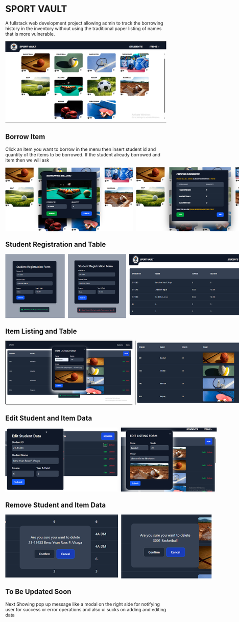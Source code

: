 # SPORT VAULT

A fullstack web development project allowing admin to track the borrowing history in the inventory without using the traditional paper listing of names that is more vulnerable.

<img src="demo/Menu.png" alt="Registration Success" height="auto">

## Borrow Item

Click an item you want to borrow in the menu then insert student id and quantity of the items to be borrowed.
If the student already borrowed and item then we will ask

<div style="display: flex; flex-direction: row; gap: 10px;">
  <img src="demo/borrow.png" alt="Registration Success" width="400" height="200"> 
  <img src="demo/confirmBorrow.png" alt="Registration Failed" width="400" height="200">
</div>


## Student Registration and Table
 
<div style="display: flex; flex-direction: row; gap: 10px;">
  <img src="demo/registrationSuccess.png" alt="Registration Success" width="200" height="200">
  <img src="demo/registrationFailed.png" alt="Registration Failed" width="200" height="200">
  <img src="demo/studentTable.png" alt="Registration Failed" width="400" height="200">
</div>

## Item Listing and Table

<div style="display: flex; flex-direction: row; gap: 10px;">
  <img src="demo/Listing.png" alt="Registration Success" width="400" height="200"> 
  <img src="demo/ItemsTable.png" alt="Registration Failed" width="400" height="200">
</div>

## Edit Student and Item Data

<div style="display: flex; flex-direction: row; gap: 10px;">
  <img src="demo/editStudent.png" alt="Registration Success" width="400" height="200"> 
  <img src="demo/editItem.png" alt="Registration Failed" width="400" height="200">
</div>

## Remove Student and Item Data

<div style="display: flex; flex-direction: row; gap: 10px;">
  <img src="demo/deleteStudent.png" alt="Registration Success" width="400" height="200"> 
  <img src="demo/deleteItems.png" alt="Registration Failed" width="400" height="200">
</div>

## To Be Updated Soon

Next Showing pop up message like a modal on the right side for notifying user for success or error operations and also ui sucks on adding and editing data